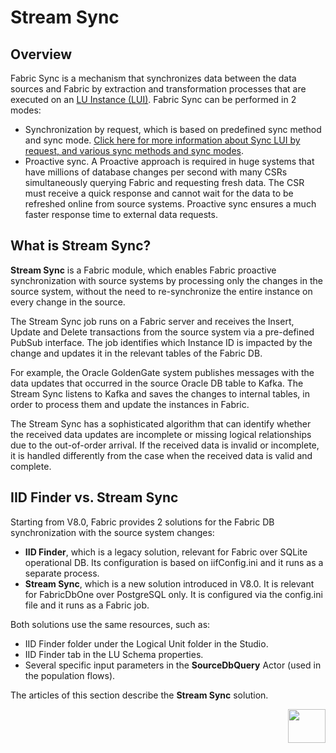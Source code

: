 # Stream Sync 

## Overview

Fabric Sync is a mechanism that synchronizes data between the data sources and Fabric by extraction and transformation processes that are executed on an [LU Instance (LUI)](/articles/01_fabric_overview/02_fabric_glossary.md#lui). Fabric Sync can be performed in 2 modes:

* Synchronization by request, which is based on predefined sync method and sync mode. [Click here for more information about Sync LUI by request, and various sync methods and sync modes](/articles/14_sync_LU_instance/01_sync_LUI_overview.md).
* Proactive sync. A Proactive approach is required in huge systems that have millions of database changes per second with many CSRs simultaneously querying  Fabric and requesting fresh data. The CSR must receive a quick response and cannot wait for the data to be refreshed online from source systems. Proactive sync ensures a much faster response time to external data requests.

## What is Stream Sync?

**Stream Sync** is a Fabric module, which enables Fabric proactive synchronization with source systems by processing only the changes in the source system, without the need to re-synchronize the entire instance on every change in the source.

The Stream Sync job runs on a Fabric server and receives the Insert, Update and Delete transactions from the source system via a pre-defined PubSub interface. The job identifies which Instance ID is impacted by the change and updates it in the relevant tables of the Fabric DB. 

For example, the Oracle GoldenGate system publishes messages with the data updates that occurred in the source Oracle DB table to Kafka. The Stream Sync listens to Kafka and saves the changes to internal tables, in order to process them and update the instances in Fabric.

The Stream Sync has a sophisticated algorithm that can identify whether the received data updates are incomplete or missing logical relationships due to the out-of-order arrival. If the received data is invalid or incomplete, it is handled differently from the case when the received data is valid and complete.

## IID Finder vs. Stream Sync

Starting from V8.0, Fabric provides 2 solutions for the Fabric DB synchronization with the source system changes:

*  **IID Finder**, which is a legacy solution, relevant for Fabric over SQLite operational DB. Its configuration is based on iifConfig.ini and it runs as a separate process.
* **Stream Sync**, which is a new solution introduced in V8.0. It is relevant for FabricDbOne over PostgreSQL only. It is configured via the config.ini file and it runs as a Fabric job.

Both solutions use the same resources, such as:

* IID Finder folder under the Logical Unit folder in the Studio.
* IID Finder tab in the LU Schema properties.
* Several specific input parameters in the **SourceDbQuery** Actor (used in the population flows).

The articles of this section describe the **Stream Sync** solution.



[<img align="right" width="60" height="54" src="/articles/images/Next.png">](02_stream_sync_init.md) 
